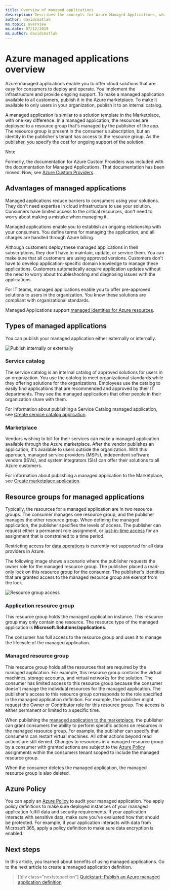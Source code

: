 ```yaml
---
title: Overview of managed applications
description: Describes the concepts for Azure Managed Applications, which provides cloud solutions that are easy for consumers to deploy and operate.
author: davidsmatlak
ms.topic: overview
ms.date: 07/12/2019
ms.author: davidsmatlak
---
```


# Azure managed applications overview

Azure managed applications enable you to offer cloud solutions that are easy for consumers to deploy and operate. You implement the infrastructure and provide ongoing support. To make a managed application available to all customers, publish it in the Azure marketplace. To make it available to only users in your organization, publish it to an internal catalog. 

A managed application is similar to a solution template in the Marketplace, with one key difference. In a managed application, the resources are deployed to a resource group that's managed by the publisher of the app. The resource group is present in the consumer's subscription, but an identity in the publisher's tenant has access to the resource group. As the publisher, you specify the cost for ongoing support of the solution.

> [!NOTE]
> Formerly, the documentation for Azure Custom Providers was included with the documentation for Managed Applications. That documentation has been moved. Now, see [Azure Custom Providers](../custom-providers/overview.md).

## Advantages of managed applications

Managed applications reduce barriers to consumers using your solutions. They don't need expertise in cloud infrastructure to use your solution. Consumers have limited access to the critical resources, don't need to worry about making a mistake when managing it. 

Managed applications enable you to establish an ongoing relationship with your consumers. You define terms for managing the application, and all charges are handled through Azure billing.

Although customers deploy these managed applications in their subscriptions, they don't have to maintain, update, or service them. You can make sure that all customers are using approved versions. Customers don't have to develop application-specific domain knowledge to manage these applications. Customers automatically acquire application updates without the need to worry about troubleshooting and diagnosing issues with the applications. 

For IT teams, managed applications enable you to offer pre-approved solutions to users in the organization. You know these solutions are compliant with organizational standards.

Managed Applications support [managed identities for Azure resources](./publish-managed-identity.md).

## Types of managed applications

You can publish your managed application either externally or internally.

![Publish internally or externally](./media/overview/manage_app_options.png)

### Service catalog

The service catalog is an internal catalog of approved solutions for users in an organization. You use the catalog to meet organizational standards while they offering solutions for the organizations. Employees use the catalog to easily find applications that are recommended and approved by their IT departments. They see the managed applications that other people in their organization share with them.

For information about publishing a Service Catalog managed application, see [Create service catalog application](publish-service-catalog-app.md).

### Marketplace

Vendors wishing to bill for their services can make a managed application available through the Azure marketplace. After the vendor publishes an application, it's available to users outside the organization. With this approach, managed service providers (MSPs), independent software vendors (ISVs), and system integrators (SIs) can offer their solutions to all Azure customers.

For information about publishing a managed application to the Marketplace, see [Create marketplace application](../../marketplace/azure-app-offer-setup.md).

## Resource groups for managed applications

Typically, the resources for a managed application are in two resource groups. The consumer manages one resource group, and the publisher manages the other resource group. When defining the managed application, the publisher specifies the levels of access. The publisher can request either a permanent role assignment, or [just-in-time access](request-just-in-time-access.md) for an assignment that is constrained to a time period.

Restricting access for [data operations](../../role-based-access-control/role-definitions.md) is currently not supported for all data providers in Azure.

The following image shows a scenario where the publisher requests the owner role for the managed resource group. The publisher placed a read-only lock on this resource group for the consumer. The publisher's identities that are granted access to the managed resource group are exempt from the lock.

![Resource group access](./media/overview/access.png)

### Application resource group

This resource group holds the managed application instance. This resource group may only contain one resource. The resource type of the managed application is **Microsoft.Solutions/applications**.

The consumer has full access to the resource group and uses it to manage the lifecycle of the managed application.

### Managed resource group

This resource group holds all the resources that are required by the managed application. For example, this resource group contains the virtual machines, storage accounts, and virtual networks for the solution. The consumer has limited access to this resource group because the consumer doesn't manage the individual resources for the managed application. The publisher's access to this resource group corresponds to the role specified in the managed application definition. For example, the publisher might request the Owner or Contributor role for this resource group. The access is either permanent or limited to a specific time.

When publishing the [managed application to the marketplace](../../marketplace/azure-app-offer-setup.md), the publisher can grant consumers the ability to perform specific actions on resources in the managed resource group. For example, the publisher can specify that consumers can restart virtual machines. All other actions beyond read actions are still denied. Changes to resources in a managed resource group by a consumer with granted actions are subject to the [Azure Policy](../../governance/policy/overview.md) assignments within the consumers tenant scoped to include the managed resource group.

When the consumer deletes the managed application, the managed resource group is also deleted.

## Azure Policy

You can apply an [Azure Policy](../../governance/policy/overview.md) to audit your managed application. You apply policy definitions to make sure deployed instances of your managed application fulfill data and security requirements. If your application interacts with sensitive data, make sure you've evaluated how that should be protected. For example, if your application interacts with data from Microsoft 365, apply a policy definition to make sure data encryption is enabled.

## Next steps

In this article, you learned about benefits of using managed applications. Go to the next article to create a managed application definition.

> [!div class="nextstepaction"]
> [Quickstart: Publish an Azure managed application definition](publish-service-catalog-app.md)